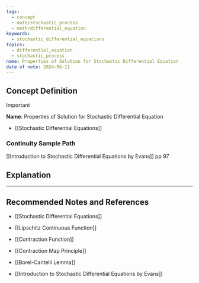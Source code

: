 ```yaml
---
tags:
  - concept
  - math/stochastic_process
  - math/differential_equation
keywords:
  - stochastic_differential_equations
topics:
  - differential_equation
  - stochastic_process
name: Properties of Solution for Stochastic Differential Equation
date of note: 2024-06-11
---
```


## Concept Definition

>[!important]
>**Name**: Properties of Solution for Stochastic Differential Equation

- [[Stochastic Differential Equations]]

### Continuity Sample Path

[[Introduction to Stochastic Differential Equations by Evans]] pp 97



## Explanation





-----------
##  Recommended Notes and References

- [[Stochastic Differential Equations]]

- [[Lipschitz Continuous Function]]
- [[Contraction Function]]
- [[Contraction Map Principle]]
- [[Borel-Cantelli Lemma]]


- [[Introduction to Stochastic Differential Equations by Evans]]
